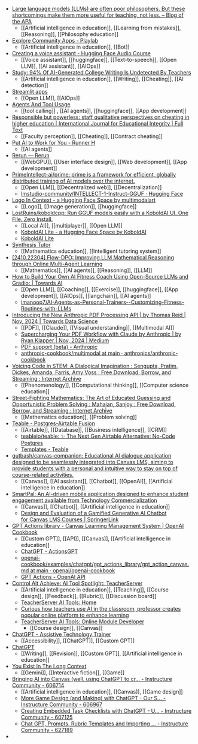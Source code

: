 - [Large language models (LLMs) are often poor philosophers. But these shortcomings make them more useful for teaching, not less. – Blog of the APA](https://blog.apaonline.org/2024/11/28/large-language-models-llms-are-often-poor-philosophers-but-these-shortcomings-make-them-more-useful-for-teaching-not-less/?amp)
	- [[Artificial intelligence in education]], [[Learning from mistakes]], [[Reasoning]], [[Philosophy education]]
- [Explore Community Apps - Playlab](https://www.playlab.ai/explore)
	- [[Artificial intelligence in education]], [[Bot]]
- [Creating a voice assistant - Hugging Face Audio Course](https://huggingface.co/learn/audio-course/chapter7/voice-assistant)
	- [[Voice assistant]], [[huggingface]], [[Text-to-speech]], [[Open LLM]], [[AI assistant]], [[AIOps]]
- [Study: 94% Of AI-Generated College Writing Is Undetected By Teachers](https://www.forbes.com/sites/dereknewton/2024/11/30/study-94-of-ai-generated-college-writing-is-undetected-by-teachers/)
	- [[Artificial intelligence in education]], [[Writing]], [[Cheating]], [[AI detection]]
- [Streamlit apps](https://share.streamlit.io/explore?sort=most+viewed&category=favorites)
	- [[Open LLM]], [[AIOps]]
- [Agents And Tool Usage](https://www.gradio.app/main/guides/agents-and-tool-usage)
	- [[tool calling]] , [[AI agents]], [[huggingface]], [[App development]]
- [Responsible but powerless: staff qualitative perspectives on cheating in higher education | International Journal for Educational Integrity | Full Text](https://edintegrity.biomedcentral.com/articles/10.1007/s40979-024-00170-7)
	- [[Faculty perception]], [[Cheating]], [[Contract cheating]]
- [Put AI to Work for You - Runner H](https://www.hcompany.ai/)
	- [[AI agents]]
- [Rerun — Rerun](https://rerun.io/)
	- [[WebGPU]], [[User interface design]], [[Web development]], [[App development]]
- [PrimeIntellect-ai/prime: prime is a framework for efficient, globally distributed training of AI models over the internet.](https://github.com/PrimeIntellect-ai/prime)
	- [[Open LLM]], [[Decentralized web]], [[Decentralization]]
	- [lmstudio-community/INTELLECT-1-Instruct-GGUF · Hugging Face](https://huggingface.co/lmstudio-community/INTELLECT-1-Instruct-GGUF)
- [Logo In Context - a Hugging Face Space by multimodalart](https://huggingface.co/spaces/multimodalart/logo-in-context)
	- [[Logo]], [[Image generation]], [[huggingface]]
- [LostRuins/koboldcpp: Run GGUF models easily with a KoboldAI UI. One File. Zero Install.](https://github.com/LostRuins/koboldcpp)
	- [[Local AI]], [[multiplayer]], [[Open LLM]]
	- [KoboldAI Lite - a Hugging Face Space by KoboldAI](https://huggingface.co/spaces/KoboldAI/KoboldAI-Lite)
	- [KoboldAI Lite](https://lite.koboldai.net/)
- [Synthesis Tutor](https://www.synthesis.com/tutor)
	- [[Mathematics education]], [[Intelligent tutoring system]]
- [[2410.22304] Flow-DPO: Improving LLM Mathematical Reasoning through Online Multi-Agent Learning](https://arxiv.org/abs/2410.22304)
	- [[Mathematics]], [[AI agents]], [[Reasoning]], [[LLM]]
- [How to Build Your Own AI Fitness Coach Using Open-Source LLMs and Gradio: | Towards AI](https://pub.towardsai.net/how-to-build-your-own-ai-fitness-coach-using-open-source-llms-and-gradio-3151e429692f)
	- [[Open LLM]], [[Coaching]], [[Exercise]], [[huggingface]], [[App development]], [[AIOps]], [[langchain]], [[AI agents]]
	- [imanoop7/AI-Agents-as-Personal-Trainers--Customizing-Fitness-Routines-with-LLMs](https://github.com/imanoop7/AI-Agents-as-Personal-Trainers--Customizing-Fitness-Routines-with-LLMs)
- [Introducing the New Anthropic PDF Processing API | by Thomas Reid | Nov, 2024 | Towards Data Science](https://towardsdatascience.com/introducing-the-new-anthropic-pdf-processing-api-0010657f595f)
	- [[PDF]], [[Claude]], [[Visual understanding]], [[Multimodal AI]]
	- [Supercharging Your PDF Workflow with Claude by Anthropic | by Ryan Klapper | Nov, 2024 | Medium](https://medium.com/@ryanklapper/supercharging-your-pdf-workflow-with-claude-by-anthropic-b1061462f67d)
	- [PDF support (beta) - Anthropic](https://docs.anthropic.com/en/docs/build-with-claude/pdf-support)
	- [anthropic-cookbook/multimodal at main · anthropics/anthropic-cookbook](https://github.com/anthropics/anthropic-cookbook/tree/main/multimodal)
- [Voicing Code in STEM: A Dialogical Imagination : Sengupta, Pratim, Dickes, Amanda, Farris, Amy Voss : Free Download, Borrow, and Streaming : Internet Archive](https://archive.org/details/mit_press_book_9780262363075)
	- [[Phenomenology]], [[Computational thinking]], [[Computer science education]]
- [Street-Fighting Mathematics: The Art of Educated Guessing and Opportunistic Problem Solving : Mahajan, Sanjoy : Free Download, Borrow, and Streaming : Internet Archive](https://archive.org/details/mit_press_book_9780262265881)
	- [[Mathematics education]], [[Problem solving]]
- [Teable - Postgres-Airtable Fusion](https://www.teable.io/)
	- [[Airtable]], [[Database]], [[Business intelligence]], [[CRM]]
	- [teableio/teable: ✨ The Next Gen Airtable Alternative: No-Code Postgres](https://github.com/teableio/teable)
	- [Templates - Teable](https://template.teable.io/)
- [gutbash/canvas-companion: Educational AI dialogue application designed to be seamlessly integrated into Canvas LMS, aiming to provide students with a personal and intuitive way to stay on top of course-related activities.](https://github.com/gutbash/canvas-companion)
	- [[Canvas]], [[AI assistant]], [[Chatbot]], [[OpenAI]], [[Artificial intelligence in education]]
- [SmartPal: An AI-driven mobile application designed to enhance student engagement available from Technology Commercialization](https://license.umn.edu/product/smartpal-an-ai-driven-mobile-application-designed-to-enhance-student-engagement)
	- [[Canvas]], [[Chatbot]], [[Artificial intelligence in education]]
	- [Design and Evaluation of a Gamified Generative AI Chatbot for Canvas LMS Courses | SpringerLink](https://link.springer.com/chapter/10.1007/978-3-031-61953-3_29)
- [GPT Actions library - Canvas Learning Management System | OpenAI Cookbook](https://cookbook.openai.com/examples/chatgpt/gpt_actions_library/gpt_action_canvas)
	- [[Custom GPT]], [[API]], [[Canvas]], [[Artificial intelligence in education]]
	- [ChatGPT - ActionsGPT](https://chatgpt.com/g/g-TYEliDU6A-actionsgpt)
	- [openai-cookbook/examples/chatgpt/gpt_actions_library/gpt_action_canvas.md at main · openai/openai-cookbook](https://github.com/openai/openai-cookbook/blob/main/examples/chatgpt/gpt_actions_library/gpt_action_canvas.md)
	- [GPT Actions - OpenAI API](https://platform.openai.com/docs/actions/introduction)
- [Control Alt Achieve: AI Tool Spotlight: TeacherServer](https://www.controlaltachieve.com/2024/11/ai-tool-spotlight-teacherserver.html?m=1)
	- [[Artificial intelligence in education]], [[Teaching]], [[Course design]], [[Feedback]], [[Rubric]], [[Discussion board]]
	- [TeacherServer AI Tools: Home](https://www.teacherserver.com/)
	- [Curious how teachers use AI in the classroom, professor creates popular online platform to enhance learning](https://www.stpetersburg.usf.edu/news/2024/professor-creates-popular-online-ai-platform.aspx)
	- [TeacherServer AI Tools: Online Module Developer](https://www.teacherserver.com/tool.php?id=49)
		- [[Course design]], [[Canvas]]
- [ChatGPT - Assistive Technology Trainer](https://chatgpt.com/g/g-673e0f0c1e988191b2a13acd99f51665-assistive-technology-trainer?trk=feed_main-feed-card_comment-text)
	- [[Accessibility]], [[ChatGPT]], [[Custom GPT]]
- [ChatGPT](https://chatgpt.com/share/66f4a20e-19b8-800d-83c7-538e773dc3d3?trk=feed_main-feed-card_reshare_feed-article-content)
	- [[Writing]], [[Revision]], [[Custom GPT]], [[Artificial intelligence in education]]
- [You Exist In The Long Context](https://thelongcontext.com/?trk=feed_main-feed-card_feed-article-content)
	- [[Gemini]], [[Interactive fiction]], [[Game]]
- [Bringing AI into Canvas (well, using ChatGPT to cr... - Instructure Community - 606714](https://community.canvaslms.com/t5/K-12-Users/Bringing-AI-into-Canvas-well-using-ChatGPT-to-create-stuff/ba-p/606714)
	- [[Artificial intelligence in education]], [[Canvas]], [[Game design]]
	- [More Game Design (and Making) with ChatGPT - Our S... - Instructure Community - 606967](https://community.canvaslms.com/t5/K-12-Users/More-Game-Design-and-Making-with-ChatGPT-Our-Survey-Says/ba-p/606967)
	- [Creating Embedded Task Checklists with ChatGPT - U... - Instructure Community - 607125](https://community.canvaslms.com/t5/K-12-Users/Creating-Embedded-Task-Checklists-with-ChatGPT-Updated/ba-p/607125)
	- [Chat GPT, Prompts, Rubric Templates and Importing ... - Instructure Community - 627189](https://community.canvaslms.com/t5/K-12-Users/Chat-GPT-Prompts-Rubric-Templates-and-Importing-Rubrics/ba-p/627189)
-
